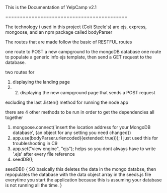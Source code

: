 

This is the Documentation of YelpCamp v2.1

==========================================


The technology i used in this project (Colt Steele's)
are ejs, express, mongoose, and an npm package called bodyParser


The routes that are made follow the basic of RESTFUL routes 

one route to POST a new campground to the mongoDB database
one route to populate a generic info ejs template, then send a GET request to the database. 

two routes for 
1. displaying the landing page 
2. 2. displaying the new campground page that sends a POST request



excluding the last .listen() method for running the node app 

there are 4 other methods to be run in order to get the dependencies all together 
1. mongoose.connect(`insert the location address for your MongoDB database', {an object for any setting you need changed})
2. app.use(bodyParser.urlencoded({extended: true}));  I just used this for troubleshooting in C9
3. app.set("view engine", "ejs"); helps so you dont always have to write '.ejs' after every file reference
4. seedDB(); 


seedDB() {
    SO basically this deletes the data in the mongo databse, 
        then repopulates the database with the data object array in the seeds.js file
        everytime you start the application 
            because this is assuming your database is not running 
                all the time. 
}
